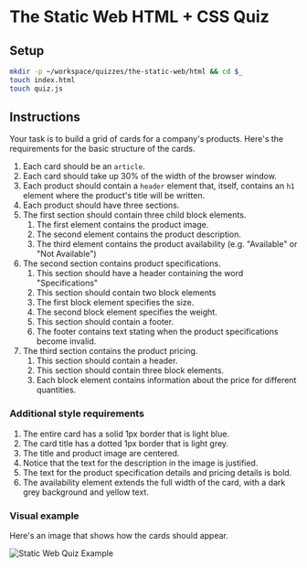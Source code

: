 # The Static Web HTML + CSS Quiz

## Setup

```bash
mkdir -p ~/workspace/quizzes/the-static-web/html && cd $_
touch index.html
touch quiz.js
```

## Instructions

Your task is to build a grid of cards for a company's products. Here's the requirements for the basic structure of the cards.

1. Each card should be an `article`.
1. Each card should take up 30% of the width of the browser window.
1. Each product should contain a `header` element that, itself, contains an `h1` element where the product's title will be written.
1. Each product should have three sections.
1. The first section should contain three child block elements.
    1. The first element contains the product image.
    1. The second element contains the product description.
    1. The third element contains the product availability (e.g. "Available" or "Not Available")
1. The second section contains product specifications.
    1. This section should have a header containing the word "Specifications"
    1. This section should contain two block elements
    1. The first block element specifies the size.
    1. The second block element specifies the weight.
    1. This section should contain a footer.
    1. The footer contains text stating when the product specifications become invalid.
1. The third section contains the product pricing.
    1. This section should contain a header.
    1. This section should contain three block elements.
    1. Each block element contains information about the price for different quantities.

### Additional style requirements

1. The entire card has a solid 1px border that is light blue.
1. The card title has a dotted 1px border that is light grey.
1. The title and product image are centered.
1. Notice that the text for the description in the image is justified.
1. The text for the product specification details and pricing details is bold.
1. The availability element extends the full width of the card, with a dark grey background and yellow text.

### Visual example

Here's an image that shows how the cards should appear.

![Static Web Quiz Example](https://raw.githubusercontent.com/nashville-software-school/front-end-milestones/static-web-quiz/the-static-web/static-web-quiz.png)
